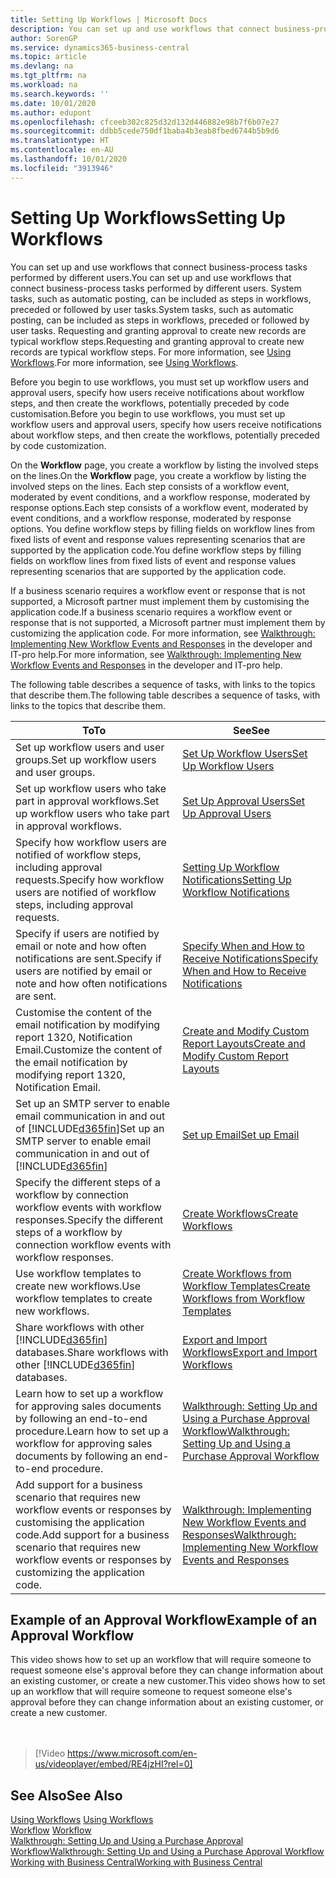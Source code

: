 ```yaml
---
title: Setting Up Workflows | Microsoft Docs
description: You can set up and use workflows that connect business-process tasks performed by different users. System tasks, such as automatic posting, can be included as steps in workflows, preceded or followed by user tasks. Requesting and granting approval to create new records are typical workflow steps.
author: SorenGP
ms.service: dynamics365-business-central
ms.topic: article
ms.devlang: na
ms.tgt_pltfrm: na
ms.workload: na
ms.search.keywords: ''
ms.date: 10/01/2020
ms.author: edupont
ms.openlocfilehash: cfceeb302c825d32d132d446882e98b7f6b07e27
ms.sourcegitcommit: ddbb5cede750df1baba4b3eab8fbed6744b5b9d6
ms.translationtype: HT
ms.contentlocale: en-AU
ms.lasthandoff: 10/01/2020
ms.locfileid: "3913946"
---
```

# <a name="setting-up-workflows"></a><span data-ttu-id="56067-105">Setting Up Workflows</span><span class="sxs-lookup"><span data-stu-id="56067-105">Setting Up Workflows</span></span>
<span data-ttu-id="56067-106">You can set up and use workflows that connect business-process tasks performed by different users.</span><span class="sxs-lookup"><span data-stu-id="56067-106">You can set up and use workflows that connect business-process tasks performed by different users.</span></span> <span data-ttu-id="56067-107">System tasks, such as automatic posting, can be included as steps in workflows, preceded or followed by user tasks.</span><span class="sxs-lookup"><span data-stu-id="56067-107">System tasks, such as automatic posting, can be included as steps in workflows, preceded or followed by user tasks.</span></span> <span data-ttu-id="56067-108">Requesting and granting approval to create new records are typical workflow steps.</span><span class="sxs-lookup"><span data-stu-id="56067-108">Requesting and granting approval to create new records are typical workflow steps.</span></span> <span data-ttu-id="56067-109">For more information, see [Using Workflows](across-use-workflows.md).</span><span class="sxs-lookup"><span data-stu-id="56067-109">For more information, see [Using Workflows](across-use-workflows.md).</span></span>  

 <span data-ttu-id="56067-110">Before you begin to use workflows, you must set up workflow users and approval users, specify how users receive notifications about workflow steps, and then create the workflows, potentially preceded by code customisation.</span><span class="sxs-lookup"><span data-stu-id="56067-110">Before you begin to use workflows, you must set up workflow users and approval users, specify how users receive notifications about workflow steps, and then create the workflows, potentially preceded by code customization.</span></span>  

 <span data-ttu-id="56067-111">On the **Workflow** page, you create a workflow by listing the involved steps on the lines.</span><span class="sxs-lookup"><span data-stu-id="56067-111">On the **Workflow** page, you create a workflow by listing the involved steps on the lines.</span></span> <span data-ttu-id="56067-112">Each step consists of a workflow event, moderated by event conditions, and a workflow response, moderated by response options.</span><span class="sxs-lookup"><span data-stu-id="56067-112">Each step consists of a workflow event, moderated by event conditions, and a workflow response, moderated by response options.</span></span> <span data-ttu-id="56067-113">You define workflow steps by filling fields on workflow lines from fixed lists of event and response values representing scenarios that are supported by the application code.</span><span class="sxs-lookup"><span data-stu-id="56067-113">You define workflow steps by filling fields on workflow lines from fixed lists of event and response values representing scenarios that are supported by the application code.</span></span>  

 <span data-ttu-id="56067-114">If a business scenario requires a workflow event or response that is not supported, a Microsoft partner must implement them by customising the application code.</span><span class="sxs-lookup"><span data-stu-id="56067-114">If a business scenario requires a workflow event or response that is not supported, a Microsoft partner must implement them by customizing the application code.</span></span> <span data-ttu-id="56067-115">For more information, see [Walkthrough: Implementing New Workflow Events and Responses](/dynamics-nav/Walkthrough--Implementing-New-Workflow-Events-and-Responses) in the developer and IT-pro help.</span><span class="sxs-lookup"><span data-stu-id="56067-115">For more information, see [Walkthrough: Implementing New Workflow Events and Responses](/dynamics-nav/Walkthrough--Implementing-New-Workflow-Events-and-Responses) in the developer and IT-pro help.</span></span>

 <span data-ttu-id="56067-116">The following table describes a sequence of tasks, with links to the topics that describe them.</span><span class="sxs-lookup"><span data-stu-id="56067-116">The following table describes a sequence of tasks, with links to the topics that describe them.</span></span>  

|<span data-ttu-id="56067-117">**To**</span><span class="sxs-lookup"><span data-stu-id="56067-117">**To**</span></span>|<span data-ttu-id="56067-118">**See**</span><span class="sxs-lookup"><span data-stu-id="56067-118">**See**</span></span>|  
|------------|-------------|  
|<span data-ttu-id="56067-119">Set up workflow users and user groups.</span><span class="sxs-lookup"><span data-stu-id="56067-119">Set up workflow users and user groups.</span></span>|[<span data-ttu-id="56067-120">Set Up Workflow Users</span><span class="sxs-lookup"><span data-stu-id="56067-120">Set Up Workflow Users</span></span>](across-how-to-set-up-workflow-users.md)|  
|<span data-ttu-id="56067-121">Set up workflow users who take part in approval workflows.</span><span class="sxs-lookup"><span data-stu-id="56067-121">Set up workflow users who take part in approval workflows.</span></span>|[<span data-ttu-id="56067-122">Set Up Approval Users</span><span class="sxs-lookup"><span data-stu-id="56067-122">Set Up Approval Users</span></span>](across-how-to-set-up-approval-users.md)|  
|<span data-ttu-id="56067-123">Specify how workflow users are notified of workflow steps, including approval requests.</span><span class="sxs-lookup"><span data-stu-id="56067-123">Specify how workflow users are notified of workflow steps, including approval requests.</span></span>|[<span data-ttu-id="56067-124">Setting Up Workflow Notifications</span><span class="sxs-lookup"><span data-stu-id="56067-124">Setting Up Workflow Notifications</span></span>](across-setting-up-workflow-notifications.md)|  
|<span data-ttu-id="56067-125">Specify if users are notified by email or note and how often notifications are sent.</span><span class="sxs-lookup"><span data-stu-id="56067-125">Specify if users are notified by email or note and how often notifications are sent.</span></span>|[<span data-ttu-id="56067-126">Specify When and How to Receive Notifications</span><span class="sxs-lookup"><span data-stu-id="56067-126">Specify When and How to Receive Notifications</span></span>](across-how-to-specify-when-and-how-to-receive-notifications.md)|  
|<span data-ttu-id="56067-127">Customise the content of the email notification by modifying report 1320, Notification Email.</span><span class="sxs-lookup"><span data-stu-id="56067-127">Customize the content of the email notification by modifying report 1320, Notification Email.</span></span>|[<span data-ttu-id="56067-128">Create and Modify Custom Report Layouts</span><span class="sxs-lookup"><span data-stu-id="56067-128">Create and Modify Custom Report Layouts</span></span>](ui-how-create-custom-report-layout.md)|  
|<span data-ttu-id="56067-129">Set up an SMTP server to enable email communication in and out of [!INCLUDE[d365fin](includes/d365fin_md.md)]</span><span class="sxs-lookup"><span data-stu-id="56067-129">Set up an SMTP server to enable email communication in and out of [!INCLUDE[d365fin](includes/d365fin_md.md)]</span></span>|[<span data-ttu-id="56067-130">Set up Email</span><span class="sxs-lookup"><span data-stu-id="56067-130">Set up Email</span></span>](admin-how-setup-email.md)|
|<span data-ttu-id="56067-131">Specify the different steps of a workflow by connection workflow events with workflow responses.</span><span class="sxs-lookup"><span data-stu-id="56067-131">Specify the different steps of a workflow by connection workflow events with workflow responses.</span></span>|[<span data-ttu-id="56067-132">Create Workflows</span><span class="sxs-lookup"><span data-stu-id="56067-132">Create Workflows</span></span>](across-how-to-create-workflows.md)|  
|<span data-ttu-id="56067-133">Use workflow templates to create new workflows.</span><span class="sxs-lookup"><span data-stu-id="56067-133">Use workflow templates to create new workflows.</span></span>|[<span data-ttu-id="56067-134">Create Workflows from Workflow Templates</span><span class="sxs-lookup"><span data-stu-id="56067-134">Create Workflows from Workflow Templates</span></span>](across-how-to-create-workflows-from-workflow-templates.md)|  
|<span data-ttu-id="56067-135">Share workflows with other [!INCLUDE[d365fin](includes/d365fin_md.md)] databases.</span><span class="sxs-lookup"><span data-stu-id="56067-135">Share workflows with other [!INCLUDE[d365fin](includes/d365fin_md.md)] databases.</span></span>|[<span data-ttu-id="56067-136">Export and Import Workflows</span><span class="sxs-lookup"><span data-stu-id="56067-136">Export and Import Workflows</span></span>](across-how-to-export-and-import-workflows.md)|  
|<span data-ttu-id="56067-137">Learn how to set up a workflow for approving sales documents by following an end-to-end procedure.</span><span class="sxs-lookup"><span data-stu-id="56067-137">Learn how to set up a workflow for approving sales documents by following an end-to-end procedure.</span></span>|[<span data-ttu-id="56067-138">Walkthrough: Setting Up and Using a Purchase Approval Workflow</span><span class="sxs-lookup"><span data-stu-id="56067-138">Walkthrough: Setting Up and Using a Purchase Approval Workflow</span></span>](walkthrough-setting-up-and-using-a-purchase-approval-workflow.md)|  
|<span data-ttu-id="56067-139">Add support for a business scenario that requires new workflow events or responses by customising the application code.</span><span class="sxs-lookup"><span data-stu-id="56067-139">Add support for a business scenario that requires new workflow events or responses by customizing the application code.</span></span>|[<span data-ttu-id="56067-140">Walkthrough: Implementing New Workflow Events and Responses</span><span class="sxs-lookup"><span data-stu-id="56067-140">Walkthrough: Implementing New Workflow Events and Responses</span></span>](/dynamics-nav/Walkthrough--Implementing-New-Workflow-Events-and-Responses)|  

## <a name="example-of-an-approval-workflow"></a><span data-ttu-id="56067-141">Example of an Approval Workflow</span><span class="sxs-lookup"><span data-stu-id="56067-141">Example of an Approval Workflow</span></span>
<span data-ttu-id="56067-142">This video shows how to set up an workflow that will require someone to request someone else's approval before they can change information about an existing customer, or create a new customer.</span><span class="sxs-lookup"><span data-stu-id="56067-142">This video shows how to set up an workflow that will require someone to request someone else's approval before they can change information about an existing customer, or create a new customer.</span></span>  
<br><br>  

> [!Video https://www.microsoft.com/en-us/videoplayer/embed/RE4jzHI?rel=0]

## <a name="see-also"></a><span data-ttu-id="56067-143">See Also</span><span class="sxs-lookup"><span data-stu-id="56067-143">See Also</span></span>  
 <span data-ttu-id="56067-144">[Using Workflows](across-use-workflows.md) </span><span class="sxs-lookup"><span data-stu-id="56067-144">[Using Workflows](across-use-workflows.md) </span></span>  
 <span data-ttu-id="56067-145">[Workflow](across-workflow.md) </span><span class="sxs-lookup"><span data-stu-id="56067-145">[Workflow](across-workflow.md) </span></span>  
 [<span data-ttu-id="56067-146">Walkthrough: Setting Up and Using a Purchase Approval Workflow</span><span class="sxs-lookup"><span data-stu-id="56067-146">Walkthrough: Setting Up and Using a Purchase Approval Workflow</span></span>](walkthrough-setting-up-and-using-a-purchase-approval-workflow.md)  
 [<span data-ttu-id="56067-147">Working with Business Central</span><span class="sxs-lookup"><span data-stu-id="56067-147">Working with Business Central</span></span>](ui-work-product.md)
